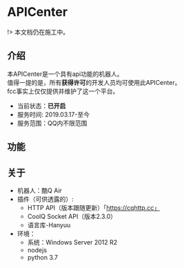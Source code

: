 # APICenter
!> 本文档仍在施工中。

## 介绍

本APICenter是一个具有api功能的机器人。  
值得一提的是，所有**获得许可**的开发人员均可使用此APICenter。  
fcc事实上仅仅提供并维护了这一个平台。
 - 当前状态：**已开启**
 - 服务时间: 2019.03.17-至今
 - 服务范围：QQ内不限范围
 
## 功能

## 关于

 - 机器人：酷Q Air
 - 插件（可供透露的）: 
   - HTTP API（版本跟随更新）「https://cqhttp.cc」
   - CoolQ Socket API（版本2.3.0）
   - 语言库-Hanyuu
 - 环境：
   - 系统：Windows Server 2012 R2
   - nodejs
   - python 3.7